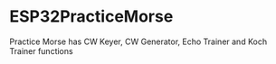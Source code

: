 # ESP32PracticeMorse
Practice Morse has CW Keyer, CW Generator, Echo Trainer and Koch Trainer functions
